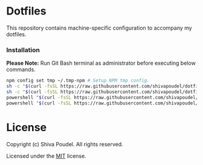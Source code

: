 # Dotfiles

This repository contains machine-specific configuration to accompany my dotfiles.

### Installation

__Please Note:__ Run Git Bash terminal as administrator before executing below commands.

```bash
npm config set tmp ~/.tmp-npm # Setup NPM tmp config.
sh -c "$(curl -fsSL https://raw.githubusercontent.com/shivapoudel/dotfiles/master/zip/install.sh)" # Setup zip
sh -c "$(curl -fsSL https://raw.githubusercontent.com/shivapoudel/dotfiles/master/rsync/install.sh)" # Setup rsync
powershell "$(curl -fsSL https://raw.githubusercontent.com/shivapoudel/dotfiles/master/git/install.ps1)" # Setup git
powershell "$(curl -fsSL https://raw.githubusercontent.com/shivapoudel/dotfiles/master/local/install.ps1)" # Setup local
```

# License

Copyright (c) Shiva Poudel. All rights reserved.

Licensed under the [MIT](http://shivapoudel.mit-license.org) license.
